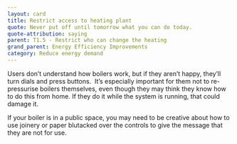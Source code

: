```yaml
---
layout: card
title: Restrict access to heating plant
quote: Never put off until tomorrow what you can do today.
quote-attribution: saying
parent: T1.5 - Restrict who can change the heating
grand_parent: Energy Efficiency Improvements 
category: Reduce energy demand
---
```


<p>Users don’t understand how boilers work, but if they aren’t happy, they’ll turn dials and press buttons.  It’s especially important for them not to re-pressurise boilers themselves, even though they may think they know how to do this from home. If they do it while the system is running, that could damage it. </p><p>If your boiler is in a public space, you may need to be creative about how to use joinery or paper blutacked over the controls to give the message that they are not for use.</p> 


